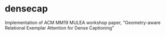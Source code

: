 # densecap
Implementation of ACM MM19 MULEA workshop paper, "Geometry-aware Relational Exemplar Attention for Dense Captioning"
